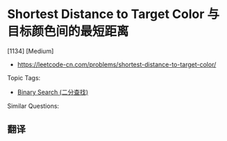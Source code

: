 # Shortest Distance to Target Color 与目标颜色间的最短距离

[1134] [Medium]

- https://leetcode-cn.com/problems/shortest-distance-to-target-color/

Topic Tags:

- [Binary Search (二分查找)](https://leetcode-cn.com/tag/binary-search/)

Similar Questions:

## 翻译
